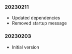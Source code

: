 ### 20230211

  * Updated dependencies
  * Removed startup message

### 20230203

  * Initial version
